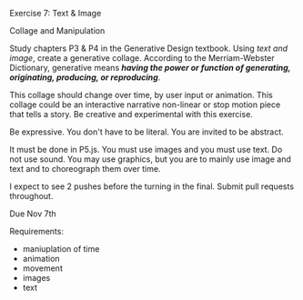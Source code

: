 Exercise 7: Text & Image

Collage and Manipulation

Study chapters P3 & P4 in the Generative Design textbook. Using *text and image*, create a generative collage. According to the Merriam-Webster Dictionary, generative means **_having the power or function of generating, originating, producing, or reproducing_**.

This collage should change over time, by user input or animation. This collage could be an interactive narrative non-linear or stop motion piece that tells a story. Be creative and experimental with this exercise.

Be expressive. You don't have to be literal. You are invited to be abstract.

It must be done in P5.js. You must use images and you must use text. Do not use sound. You may use graphics, but you are to mainly use image and text and to choreograph them over time.

I expect to see 2 pushes before the turning in the final. Submit pull requests throughout.

Due Nov 7th

Requirements:

- maniuplation of time
- animation
- movement
- images
- text
